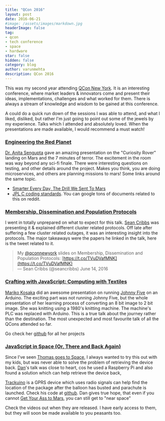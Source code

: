 ```yaml
---
title: "QCon 2016"
layout: post
date: 2016-06-21
#image: /assets/images/markdown.jpg
headerImage: false
tag:
- qcon
- tech conference
- space
- hardware
star: false
hidden: false
category: blog
author: varunmehta
description: QCon 2016
---
```

This was my second year attending [QCon New York](https://qconnewyork.com/ny2016/schedule/tabular). It is an interesting conference, where market leaders & innovators come and present their ideas, implementations, challenges and what worked for them. There is always a stream of knowledge and wisdom to be gained at this conference.

A could do a quick run down of the sessions I was able to attend, and what I liked, disliked, but rather I'm just going to point out some of the jewels by my experience. Talks which I attended and absolutely loved. When the presentations are made available, I would recommend a must watch!

### [Engineering the Red Planet](https://qconnewyork.com/ny2016/keynote/engineering-red-planet)
[Dr. Anita Sengupta](https://twitter.com/Doctor_Astro) gave an amazing presentation on the "Curiosity Rover" landing on Mars and the 7 minutes of terror. The excitement in the room was way beyond any sci-fi finale. There were interesting questions on testing, and other details around the project. Makes you think, you are doing microservices, and others are planning missions to mars! Some links around the same topic.
 * [Smarter Every Day, The Drill We Sent To Mars](https://www.youtube.com/watch?v=Qa2sc6-u59I)
 * [JPL C coding standards](http://lars-lab.jpl.nasa.gov/JPL_Coding_Standard_C.pdf). You can google tons of documents related to this on reddit.

### [Membership, Dissemination and Population Protocols](https://qconnewyork.com/ny2016/presentation/membership-dissemination-and-population-protocols)
I went in totally unprepared on what to expect for this talk. [Sean Cribbs](https://twitter.com/seancribbs) was presenting it & explained different cluster related protocols. Off late after suffering a few cluster related outages, it was an interesting insight into the protocols. The major takeaways were the papers he linked in the talk, here is the tweet related to it.

> My [@qconnewyork](https://twitter.com/qconnewyork) slides on Membership, Dissemination and Population Protocols: [https://t.co/TVuDVafMNK](https://t.co/TVuDVafMNK)  
— Sean Cribbs (@seancribbs) June 14, 2016

### [Crafting with JavaScript: Computing with Textiles](https://qconnewyork.com/ny2016/presentation/javascript-while-crafting-make-textile-compute)
[Mariko Kosaka](https://twitter.com/kosamari) did an awesome presentation on running [Johnny Five](http://johnny-five.io/) on an Arduino. The exciting part was not running Johnny Five, but the whole presentation of her learning process of converting an 8 bit image to 2 bit image. She was knitting using a 1980's knitting machine. The machine's PLC was replaced with Arduino. This is a true talk about the journey rather than the destination. The most unexpected and most favourite talk of all the QCons attended so far.

Go check her [github](https://github.com/kosamari) for all her projects

### [JavaScript in Space (Or, There and Back Again)](https://qconnewyork.com/ny2016/presentation/javascript-space-there-back-again)
Since I've seen [Thomas goes to Space](https://www.youtube.com/watch?v=XoMN-zg7r3M), I always wanted to try this out with my kids, but was never able to solve the problem of retrieving the device back. [Dan](https://twitter.com/dharden)'s talk was close to heart, cos he used a Raspberry Pi and also found a solution which can help retrieve the device back,

[Trackuino](http://www.trackuino.org/) is a GPRS device which uses radio signals can help find the location of the package after the balloon has busted and parachute is launched. Check his code at [github](https://github.com/dharden). Dan gives true hope, that even if you cannot [Get Your Ass to Mars](http://store.buzzaldrin.com/), you can still get to "near space"

Check the videos out when they are released. I have early access to them, but they will soon be made available to you peasants too.